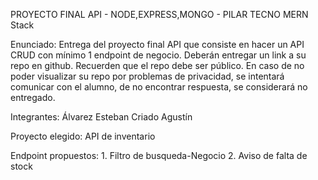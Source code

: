 PROYECTO FINAL API - NODE,EXPRESS,MONGO - PILAR TECNO MERN Stack

Enunciado:
Entrega del proyecto final API que consiste en hacer un API CRUD con mínimo 1 endpoint de negocio.
Deberán entregar un link a su repo en github.
Recuerden que el repo debe ser público. En caso de no poder visualizar su repo por problemas de privacidad, se intentará comunicar con el alumno, de no encontrar respuesta, se considerará no entregado.

Integrantes:
              Álvarez Esteban
              Criado Agustín

Proyecto elegido: API de inventario

Endpoint propuestos:
                    1. Filtro de busqueda-Negocio
                    2. Aviso de falta de stock
